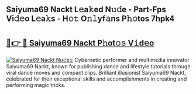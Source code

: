 ## Saiyuma69 Nackt L𝚎a𝚔ed N𝚞𝚍e - Part-Fps Vi𝚍𝚎o L𝚎a𝚔s - H𝚘𝚝 O𝚗𝚕yf𝚊ns P𝚑𝚘tos 7hpk4

# <h2><a href="http://kfdjxg.oniu.top/?m=Saiyuma69+Nackt">🔗👉 🔴 Saiyuma69 Nackt P𝚑ot𝚘𝚜 V𝚒d𝚎o</a></h2>

[![Saiyuma69 Nackt Nu𝚍e𝚜](https://i.imgur.com/0qMVB7G.gif)](http://kfdjxg.oniu.top/?m=Saiyuma69+Nackt)
Cybernetic performer and multimedia innovator Saiyuma69 Nackt, known for publishing dance and lifestyle tutorials through viral dance moves and compact clips. Brilliant illusionist Saiyuma69 Nackt, celebrated for their exceptional skills and accomplishments in creating and performing magic tricks.  

